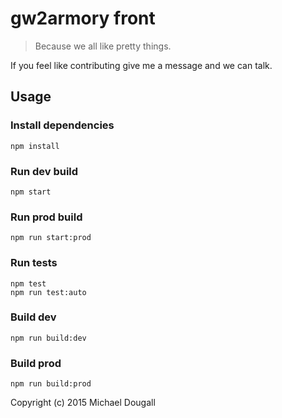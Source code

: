 # gw2armory front

> Because we all like pretty things.

If you feel like contributing give me a message and we can talk.

## Usage

### Install dependencies
```
npm install
```

### Run dev build
```
npm start
```

### Run prod build
```
npm run start:prod
```

### Run tests
```
npm test
npm run test:auto
```

### Build dev
```
npm run build:dev
```

### Build prod
```
npm run build:prod
```

Copyright (c) 2015 Michael Dougall